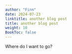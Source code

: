 ```yaml
---
author: "Finn"
date: 2024-07-23
linktitle: another blog post
title: another blog post
weight: 10
BookToc: false
---
```


Where do I want to go?